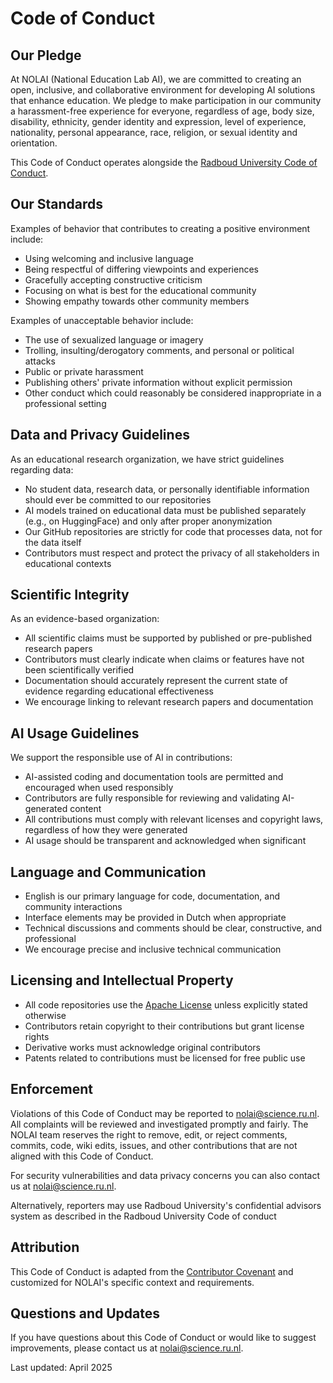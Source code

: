 # Code of Conduct

## Our Pledge

At NOLAI (National Education Lab AI), we are committed to creating an open, inclusive, and collaborative environment for developing AI solutions that enhance education. We pledge to make participation in our community a harassment-free experience for everyone, regardless of age, body size, disability, ethnicity, gender identity and expression, level of experience, nationality, personal appearance, race, religion, or sexual identity and orientation.

This Code of Conduct operates alongside the [Radboud University Code of Conduct](https://www.ru.nl/en/regulations/radboud-university-code-of-conduct).
## Our Standards

Examples of behavior that contributes to creating a positive environment include:

* Using welcoming and inclusive language
* Being respectful of differing viewpoints and experiences
* Gracefully accepting constructive criticism
* Focusing on what is best for the educational community
* Showing empathy towards other community members

Examples of unacceptable behavior include:

* The use of sexualized language or imagery
* Trolling, insulting/derogatory comments, and personal or political attacks
* Public or private harassment
* Publishing others' private information without explicit permission
* Other conduct which could reasonably be considered inappropriate in a professional setting

## Data and Privacy Guidelines

As an educational research organization, we have strict guidelines regarding data:

* No student data, research data, or personally identifiable information should ever be committed to our repositories
* AI models trained on educational data must be published separately (e.g., on HuggingFace) and only after proper anonymization
* Our GitHub repositories are strictly for code that processes data, not for the data itself
* Contributors must respect and protect the privacy of all stakeholders in educational contexts

## Scientific Integrity

As an evidence-based organization:

* All scientific claims must be supported by published or pre-published research papers
* Contributors must clearly indicate when claims or features have not been scientifically verified
* Documentation should accurately represent the current state of evidence regarding educational effectiveness
* We encourage linking to relevant research papers and documentation

## AI Usage Guidelines

We support the responsible use of AI in contributions:

* AI-assisted coding and documentation tools are permitted and encouraged when used responsibly
* Contributors are fully responsible for reviewing and validating AI-generated content
* All contributions must comply with relevant licenses and copyright laws, regardless of how they were generated
* AI usage should be transparent and acknowledged when significant

## Language and Communication

* English is our primary language for code, documentation, and community interactions
* Interface elements may be provided in Dutch when appropriate
* Technical discussions and comments should be clear, constructive, and professional
* We encourage precise and inclusive technical communication

## Licensing and Intellectual Property
- All code repositories use the [Apache License](https://opensource.org/license/apache-2-0) unless explicitly stated otherwise
- Contributors retain copyright to their contributions but grant license rights
- Derivative works must acknowledge original contributors
- Patents related to contributions must be licensed for free public use

## Enforcement

Violations of this Code of Conduct may be reported to nolai@science.ru.nl. All complaints will be reviewed and investigated promptly and fairly. The NOLAI team reserves the right to remove, edit, or reject comments, commits, code, wiki edits, issues, and other contributions that are not aligned with this Code of Conduct.

For security vulnerabilities and data privacy concerns you can also contact us at nolai@science.ru.nl.

Alternatively, reporters may use Radboud University's confidential advisors system as described in the Radboud University Code of conduct

## Attribution

This Code of Conduct is adapted from the [Contributor Covenant](https://www.contributor-covenant.org) and customized for NOLAI's specific context and requirements.

## Questions and Updates

If you have questions about this Code of Conduct or would like to suggest improvements, please contact us at nolai@science.ru.nl.

Last updated: April 2025
